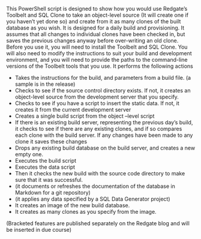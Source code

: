 This PowerShell script is designed to show how you would use Redgate’s Toolbelt and SQL Clone to take an object-level source (It will create one if you haven’t yet done so) and create from it as many clones of the built database as you wish. It is designed for a daily build and provisioning. It assumes that all changes to individual clones have been checked in, but saves the previous changes anyway before over-writing an old clone.
Before you use it, you will need to install the Toolbelt and SQL Clone. You will also need to modify the instructions to suit your build and development environment, and you will need to provide the paths to the command-line versions of the Toolbelt  tools that you use.
It performs the following actions
- Takes the instructions for the build, and parameters from a build file. (a sample is in the release)
- Checks to see if the source control directory exists. If not, it creates an object-level source from the development server that you specify.
- Checks to see if you have a script to insert the static data. If not, it creates it from the current development server
- Creates a single build script from the object –level script
- If there is an existing build server, representing the previous day’s build, it checks to see if there are any existing clones, and if so compares each clone with the build server. If any changes have been made to any clone it saves these changes
- Drops any existing build database on the build server, and creates a new empty one.
- Executes the build script
- Executes the data script
- Then it checks the new build with the source code directory to make sure that it was successful.
- (it documents or refreshes the documentation of the database in Markdown for a git repository)
- (it applies any data specified by a SQL Data Generator project)
- It creates an image of the new build database.
- It creates as many clones as you specify from the image. 
 
(Bracketed features are published separately on the Redgate blog and will be inserted in due course)
